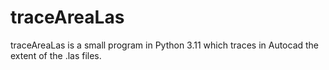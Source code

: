 # traceAreaLas
traceAreaLas is a small program in Python 3.11 which traces in Autocad the extent of the .las files.
